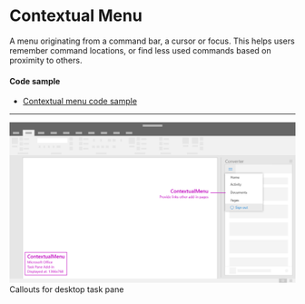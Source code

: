 # Contextual Menu

A menu originating from a command bar, a cursor or focus. This helps users remember command locations, or find less used commands based on proximity to others. 

#### Code sample
* [Contextual menu code sample](../templates/navigation/contextual-menu)

***


![Navigation - Specifications for desktop task pane](../assets/markdown-images/contextualMenu_taskPaneCallouts.png)
Callouts for desktop task pane 





